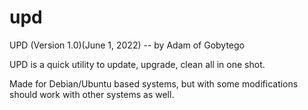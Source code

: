 # upd
UPD (Version 1.0)(June 1, 2022) -- by Adam of Gobytego

UPD is a quick utility to update, upgrade, clean all in one shot.

Made for Debian/Ubuntu based systems, but with some modifications should work with other systems as well.
